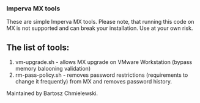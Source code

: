 ### Imperva MX tools
These are simple Imperva MX tools. Please note, that running this code on MX is not supported and can break your installation. Use at your own risk.

## The list of tools:

1. vm-upgrade.sh - allows MX upgrade on VMware Workstation (bypass memory balooning validation)
1. rm-pass-policy.sh - removes password restrictions (requirements to change it frequently) from MX and removes password history.

Maintained by Bartosz Chmielewski.
